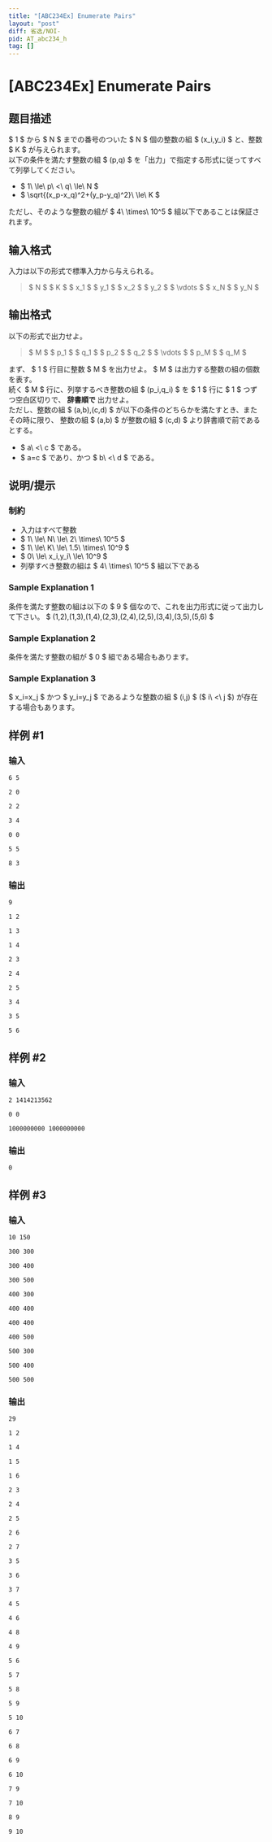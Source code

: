 ```yaml
---
title: "[ABC234Ex] Enumerate Pairs"
layout: "post"
diff: 省选/NOI-
pid: AT_abc234_h
tag: []
---
```


# [ABC234Ex] Enumerate Pairs

## 题目描述

[problemUrl]: https://atcoder.jp/contests/abc234/tasks/abc234_h

$ 1 $ から $ N $ までの番号のついた $ N $ 個の整数の組 $ (x_i,y_i) $ と、整数 $ K $ が与えられます。  
 以下の条件を満たす整数の組 $ (p,q) $ を「出力」で指定する形式に従ってすべて列挙してください。

- $ 1\ \le\ p\ <\ q\ \le\ N $
- $ \sqrt{(x_p-x_q)^2+(y_p-y_q)^2}\ \le\ K $

ただし、そのような整数の組が $ 4\ \times\ 10^5 $ 組以下であることは保証されます。

## 输入格式

入力は以下の形式で標準入力から与えられる。

> $ N $ $ K $ $ x_1 $ $ y_1 $ $ x_2 $ $ y_2 $ $ \vdots $ $ x_N $ $ y_N $

## 输出格式

以下の形式で出力せよ。

> $ M $ $ p_1 $ $ q_1 $ $ p_2 $ $ q_2 $ $ \vdots $ $ p_M $ $ q_M $

まず、 $ 1 $ 行目に整数 $ M $ を出力せよ。 $ M $ は出力する整数の組の個数を表す。  
 続く $ M $ 行に、列挙するべき整数の組 $ (p_i,q_i) $ を $ 1 $ 行に $ 1 $ つずつ空白区切りで、 **辞書順で** 出力せよ。  
 ただし、整数の組 $ (a,b),(c,d) $ が以下の条件のどちらかを満たすとき、またその時に限り、 整数の組 $ (a,b) $ が整数の組 $ (c,d) $ より辞書順で前であるとする。

- $ a\ <\ c $ である。
- $ a=c $ であり、かつ $ b\ <\ d $ である。

## 说明/提示

### 制約

- 入力はすべて整数
- $ 1\ \le\ N\ \le\ 2\ \times\ 10^5 $
- $ 1\ \le\ K\ \le\ 1.5\ \times\ 10^9 $
- $ 0\ \le\ x_i,y_i\ \le\ 10^9 $
- 列挙すべき整数の組は $ 4\ \times\ 10^5 $ 組以下である

### Sample Explanation 1

条件を満たす整数の組は以下の $ 9 $ 個なので、これを出力形式に従って出力して下さい。 $ (1,2),(1,3),(1,4),(2,3),(2,4),(2,5),(3,4),(3,5),(5,6) $

### Sample Explanation 2

条件を満たす整数の組が $ 0 $ 組である場合もあります。

### Sample Explanation 3

$ x_i=x_j $ かつ $ y_i=y_j $ であるような整数の組 $ (i,j) $ ($ i\ <\ j $) が存在する場合もあります。

## 样例 #1

### 输入

```
6 5
2 0
2 2
3 4
0 0
5 5
8 3
```

### 输出

```
9
1 2
1 3
1 4
2 3
2 4
2 5
3 4
3 5
5 6
```

## 样例 #2

### 输入

```
2 1414213562
0 0
1000000000 1000000000
```

### 输出

```
0
```

## 样例 #3

### 输入

```
10 150
300 300
300 400
300 500
400 300
400 400
400 400
400 500
500 300
500 400
500 500
```

### 输出

```
29
1 2
1 4
1 5
1 6
2 3
2 4
2 5
2 6
2 7
3 5
3 6
3 7
4 5
4 6
4 8
4 9
5 6
5 7
5 8
5 9
5 10
6 7
6 8
6 9
6 10
7 9
7 10
8 9
9 10
```


